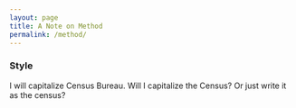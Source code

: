 ```yaml
---
layout: page
title: A Note on Method
permalink: /method/
---
```


### Style
I will capitalize Census Bureau.
Will I capitalize the Census? Or just write it as the census?
